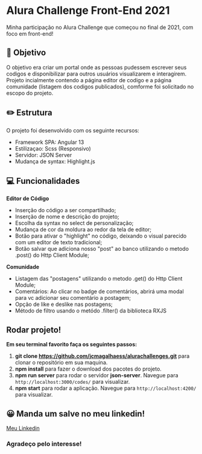 # Alura Challenge Front-End 2021

Minha participação no Alura Challenge que começou no final de 2021, com foco em front-end!

## 🚀 Objetivo

O objetivo era criar um portal onde as pessoas pudessem escrever seus codigos e disponibilizar para outros usuários visualizarem e interagirem. Projeto incialmente contendo a página editor de codigo e a página comunidade (listagem dos codigos publicados), comforme foi solicitado no escopo do projeto.

## ✏️ Estrutura

O projeto foi desenvolvido com os seguinte recursos:

* Framework SPA: Angular 13
* Estilizaçao: Scss (Responsivo)
* Servidor: JSON Server
* Mudança de syntax: Highlight.js

## 💻 Funcionalidades

**Editor de Código**

* Inserção do código a ser compartilhado;
* Inserção de nome e descrição do projeto;
* Escolha da syntax no select de personalização;
* Mudança de cor da moldura ao redor da tela de editor;
* Botão para ativar o "highlight" no código, deixando o visual parecido com um editor de texto tradicional;
* Botão salvar que adiciona nosso "post" ao banco utilizando o metodo .post() do Http Client Module;

**Comunidade**

* Listagem das "postagens" utilizando o metodo .get() do Http Client Module;
* Comentários: Ao clicar no badge de comentários, abrirá uma modal para vc adicionar seu comentário a postagem;
* Opção de like e deslike nas postagens;
* Método de filtro usando o metódo .filter() da biblioteca RXJS

## Rodar projeto!

**Em seu terminal favorito faça os seguintes passos:**

1. **git clone https://github.com/jcmagalhaess/alurachallenges.git** para clonar o repositório em sua maquina.
2. **npm install** para fazer o download dos pacotes do projeto.
3. **npm run server** para rodar o servidor __json-server__. Navegue para `http://localhost:3000/codes/` para visualizar.
3. **npm start** para rodar a aplicação. Navegue para `http://localhost:4200/` para visualizar.

## 😀 Manda um salve no meu linkedin!

[Meu Linkedin](https://www.linkedin.com/in/jcmagalhaess/)

### Agradeço pelo interesse!
